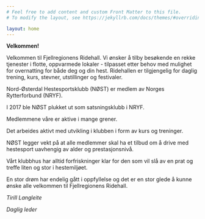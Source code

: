 ```yaml
---
# Feel free to add content and custom Front Matter to this file.
# To modify the layout, see https://jekyllrb.com/docs/themes/#overriding-theme-defaults

layout: home
---
```


**Velkommen!**

Velkommen til Fjellregionens Ridehall. Vi ønsker å tilby besøkende en rekke tjenester i flotte, oppvarmede lokaler - tilpasset etter behov med mulighet for overnatting for både deg og din hest. Ridehallen er tilgjengelig for daglig trening, kurs, stevner, utstillinger og festivaler.

Nord-Østerdal Hestesportsklubb (NØST) er medlem av Norges Rytterforbund (NRYF).

I 2017 ble NØST plukket ut som satsningsklubb i NRYF.

Medlemmene våre er aktive i mange grener.

Det arbeides aktivt med utvikling i klubben i form av kurs og treninger.

NØST legger vekt på at alle medlemmer skal ha et tilbud om å drive med hestesport uavhengig av alder og prestasjonsnivå.

Vårt klubbhus har alltid forfriskninger klar for den som vil slå av en prat og treffe liten og stor i hestemiljøet.

En stor drøm har endelig gått i oppfyllelse og det er en stor glede å kunne ønske alle velkommen til Fjellregionens Ridehall.

*Tirill Langleite*

*Daglig leder*
